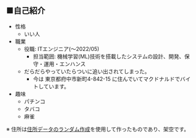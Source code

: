 ## ■自己紹介
- 性格
    - いい人
- 職業
    - 役職: ITエンジニア(〜2022/05)
        - 担当範囲: 機械学習(ML)技術を搭載したシステムの設計、開発、保守・運用・エンハンス
    - だらだらやっていたらついに追い出されてしまった。
        - 今は 東京都府中市新町4-842-15 に住んでいてマクドナルドでバイトしています。
- 趣味
    - パチンコ
    - タバコ
    - 麻雀
    
    
※ 住所は[住所データのランダム作成](https://nextvitz.com/jp/post-address-random-1.php)を使用して作ったものであり、架空です。
